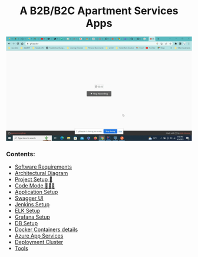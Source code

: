 <h1 align="center">A B2B/B2C Apartment Services Apps</h1>

<img alt="Awesome GitHub Profile Readme" src="eca-apartment-services.gif"> </img>

### Contents:
- [Software Requirements](#software-requirements-)
- [Architectural Diagram](#architectural-diagram-)
- [Project Setup 🚀](#project-setup-)
- [Code Mode 👨🏽‍💻](#code-mode-)
- [Application Setup](#application-setup-)
- [Swagger UI](#swagger-setup-)
- [Jenkins Setup](#jenkins-setup-)
- [ELK Setup](#elk-setup-)
- [Grafana Setup](#grafana-setup-)
- [DB Setup](#db-setup-)
- [Docker Containers details](#docker-)
- [Azure App Services](#azure-app-service-)
- [Deployment Cluster](#deployment-)
- [Tools](#tools)